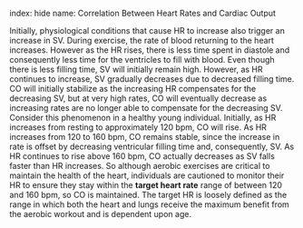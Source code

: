 index: hide
name: Correlation Between Heart Rates and Cardiac Output

Initially, physiological conditions that cause HR to increase also trigger an increase in SV. During exercise, the rate of blood returning to the heart increases. However as the HR rises, there is less time spent in diastole and consequently less time for the ventricles to fill with blood. Even though there is less filling time, SV will initially remain high. However, as HR continues to increase, SV gradually decreases due to decreased filling time. CO will initially stabilize as the increasing HR compensates for the decreasing SV, but at very high rates, CO will eventually decrease as increasing rates are no longer able to compensate for the decreasing SV. Consider this phenomenon in a healthy young individual. Initially, as HR increases from resting to approximately 120 bpm, CO will rise. As HR increases from 120 to 160 bpm, CO remains stable, since the increase in rate is offset by decreasing ventricular filling time and, consequently, SV. As HR continues to rise above 160 bpm, CO actually decreases as SV falls faster than HR increases. So although aerobic exercises are critical to maintain the health of the heart, individuals are cautioned to monitor their HR to ensure they stay within the  **target heart rate** range of between 120 and 160 bpm, so CO is maintained. The target HR is loosely defined as the range in which both the heart and lungs receive the maximum benefit from the aerobic workout and is dependent upon age.
